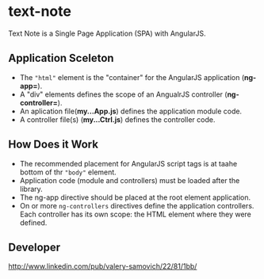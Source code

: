 text-note
=========

Text Note is a Single Page Application (SPA) with AngularJS.

Application Sceleton
--------------------

 - The `"html"` element is the "container" for the AngularJS application (**ng-app=**).
 - A "div" elements defines the scope of an AngualrJS controller (**ng-controller=**).
 - An aplication file(**my...App.js**) defines the application module code.
 - A controller file(s) (**my...Ctrl.js**) defines the controller code.

How Does it Work
----------------

 - The recommended placement for AngularJS script tags is at taahe bottom of thr `"body"` element.
 - Application code (module and controllers) must be loaded after the library.
 - The ng-app directive should be placed at the root element application.
 - On or more `ng-controllers` directives define the application controllers. Each controller has its own scope: the HTML element where they were defined.

Developer
---------

http://www.linkedin.com/pub/valery-samovich/22/81/1bb/
